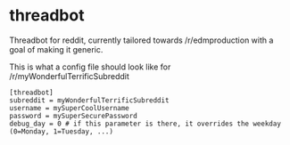 threadbot
=========

Threadbot for reddit, currently tailored towards /r/edmproduction with a goal of making it generic.

This is what a config file should look like for /r/myWonderfulTerrificSubreddit


	[threadbot]
	subreddit = myWonderfulTerrificSubreddit
	username = mySuperCoolUsername
	password = mySuperSecurePassword
	debug_day = 0 # if this parameter is there, it overrides the weekday (0=Monday, 1=Tuesday, ...)